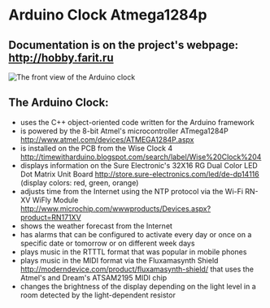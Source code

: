 # Arduino Clock Atmega1284p

## Documentation is on the project's webpage: http://hobby.farit.ru

![The front view of the Arduino clock](http://hobby.farit.ru/wp-content/uploads/2015/06/clock_arduino_front.jpg)

## The Arduino Clock:

* uses the C++ object-oriented code written for the Arduino framework
* is powered by the 8-bit Atmel's microcontroller ATmega1284P http://www.atmel.com/devices/ATMEGA1284P.aspx
* is installed on the PCB from the Wise Clock 4 http://timewitharduino.blogspot.com/search/label/Wise%20Clock%204
* displays information on the Sure Electronic's 32X16 RG Dual Color LED Dot Matrix Unit Board http://store.sure-electronics.com/led/de-dp14116 (display colors: red, green, orange)</li>
* adjusts time from the Internet using the NTP protocol via the Wi-Fi RN-XV WiFly Module http://www.microchip.com/wwwproducts/Devices.aspx?product=RN171XV
* shows the weather forecast from the Internet
* has alarms that can be configured to activate every day or once on a specific date or tomorrow or on different week days
* plays music in the RTTTL format that was popular in mobile phones
* plays music in the MIDI format via the Fluxamasynth Shield http://moderndevice.com/product/fluxamasynth-shield/ that uses the Atmel's and Dream's ATSAM2195 MIDI chip
* changes the brightness of the display depending on the light level in a room detected by the light-dependent resistor
